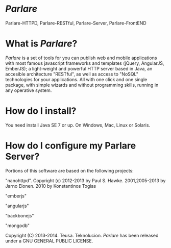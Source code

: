 *Parlare*
=======

Parlare-HTTPD, Parlare-RESTful, Parlare-Server, Parlare-FrontEND



What is *Parlare*?
=======

*Parlare* is a set of tools for you can publish web and mobile applications with most famous javascript frameworks and templates (jQuery, AngularJS, EmberJS); 
a light-weight and powerful HTTP server based in Java, an accesible architecture "RESTful", as well as access to "NoSQL" technologies for your applications. 
All with one click and one single package, with simple wizards and without programming skills, running in any operative system.



How do I install?
=======

You need install Java SE 7 or up. On Windows, Mac, Linux or Solaris.



How do I configure my Parlare Server?
=======




Portions of this software are based on the following projects:

"nanohttpd". Copyright (c) 2012-2013 by Paul S. Hawke. 2001,2005-2013 by Jarno Elonen. 2010 by Konstantinos Togias

"emberjs"

"angularjs"

"backbonejs"

"mongodb"


Copyright (C) 2013-2014. Teusa. Teknolucion. 
*Parlare* has been released under a GNU GENERAL PUBLIC LICENSE. 